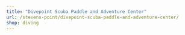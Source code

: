 ```yaml
---
title: "Divepoint Scuba Paddle and Adventure Center"
url: /stevens-point/divepoint-scuba-paddle-and-adventure-center/
shop: diving
---
```

